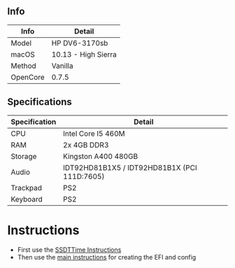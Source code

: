 ## Info

| Info          | Detail        |
| ------------- | ------------- |
| Model         | HP DV6-3170sb |
| macOS         | 10.13 - High Sierra   |
| Method        | Vanilla       |
| OpenCore      | 0.7.5         |


## Specifications
| Specification | Detail             |
| ------------- | ------------------ |
| CPU           | Intel Core I5 460M |
| RAM           | 2x 4GB DDR3|
| Storage       | Kingston A400 480GB|
| Audio         | IDT92HD81B1X5 / IDT92HD81B1X (PCI 111D:7605) |
| Trackpad | PS2 |
| Keyboard | PS2 |

# Instructions
- First use the [SSDTTime Instructions](https://github.com/TheHackGuy/HP-DV6-3170sb/blob/main/SSDTTime.md)
- Then use the [main instructions](https://github.com/TheHackGuy/HP-DV6-3170sb/blob/main/Instructions.md) for creating the EFI and config

